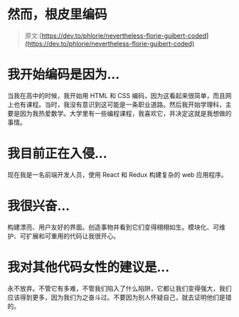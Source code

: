 # 然而，根皮里编码

> 原文:[https://dev.to/phlorie/nevertheless-florie-guibert-coded](https://dev.to/phlorie/nevertheless-florie-guibert-coded)

# [](#i-began-coding-because)我开始编码是因为...

当我在高中的时候，我开始用 HTML 和 CSS 编码，因为这看起来很简单，而且网上也有课程。当时，我没有意识到这可能是一条职业道路。然后我开始学理科，主要是因为我热爱数学。大学里有一些编程课程，我喜欢它，并决定这就是我想做的事情。

# [](#im-currently-hacking-on)我目前正在入侵...

现在我是一名前端开发人员，使用 React 和 Redux 构建复杂的 web 应用程序。

# [](#im-excited-about)我很兴奋...

构建漂亮、用户友好的界面。创造事物并看到它们变得栩栩如生。模块化、可维护、可扩展和可重用的代码让我很开心。

# [](#my-advice-for-other-women-who-code-is)我对其他代码女性的建议是...

永不放弃。不管它有多难，不管我们陷入了什么陷阱，它都让我们变得强大，我们应该得到更多，因为我们为之奋斗过。不要因为别人怀疑自己，就去证明他们是错的。